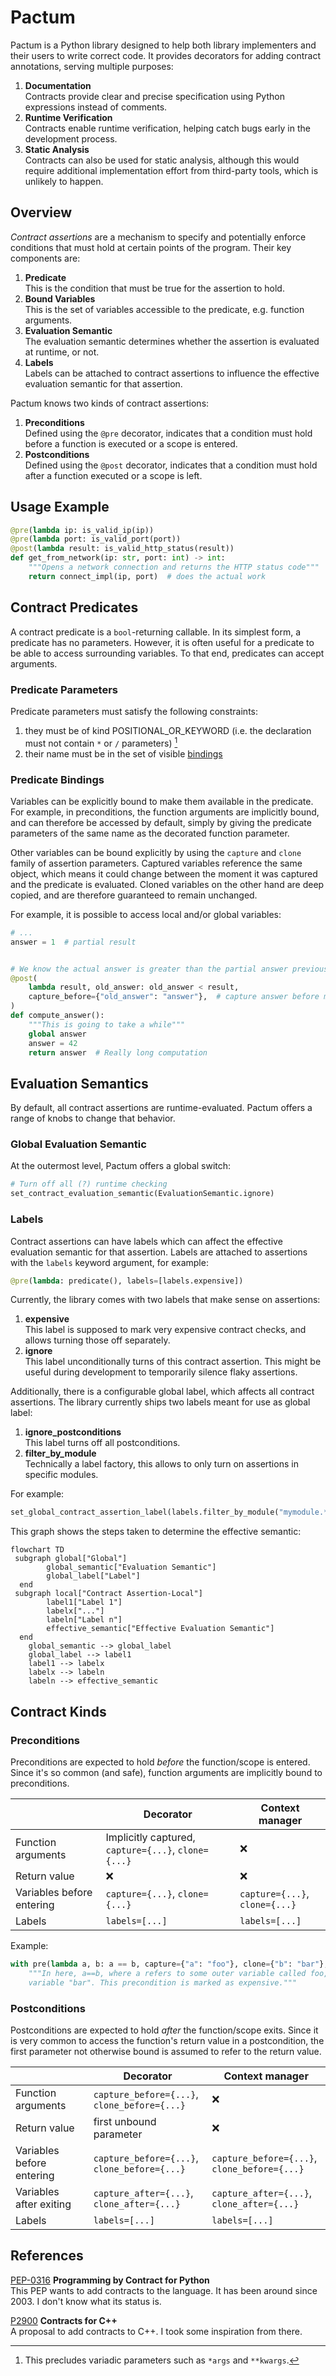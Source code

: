 # Pactum

Pactum is a Python library designed to help both library implementers and their users to write
correct code. It provides decorators for adding contract annotations, serving multiple purposes:

1. **Documentation**  
   Contracts provide clear and precise specification using Python expressions instead of
   comments.
2. **Runtime Verification**  
   Contracts enable runtime verification, helping catch bugs early in the development process.
3. **Static Analysis**  
   Contracts can also be used for static analysis, although this would require additional
   implementation effort from third-party tools, which is unlikely to happen.

## Overview

_Contract assertions_ are a mechanism to specify and potentially enforce conditions that must hold
at certain points of the program. Their key components are:

1. **Predicate**  
   This is the condition that must be true for the assertion to hold.
2. **Bound Variables**  
   This is the set of variables accessible to the predicate, e.g. function arguments.
3. **Evaluation Semantic**  
   The evaluation semantic determines whether the assertion is evaluated at runtime, or not.
4. **Labels**  
   Labels can be attached to contract assertions to influence the effective evaluation semantic for
   that assertion.

Pactum knows two kinds of contract assertions:
1. **Preconditions**  
   Defined using the `@pre` decorator, indicates that a condition must hold before a function is
   executed or a scope is entered.
2. **Postconditions**  
   Defined using the `@post` decorator, indicates that a condition must hold after a function executed
   or a scope is left.

## Usage Example

```python
@pre(lambda ip: is_valid_ip(ip))
@pre(lambda port: is_valid_port(port))
@post(lambda result: is_valid_http_status(result))
def get_from_network(ip: str, port: int) -> int:
    """Opens a network connection and returns the HTTP status code"""
    return connect_impl(ip, port)  # does the actual work
```

## Contract Predicates

A contract predicate is a `bool`-returning callable. In its simplest form, a predicate has no
parameters. However, it is often useful for a predicate to be able to access surrounding variables.
To that end, predicates can accept arguments.

### Predicate Parameters

Predicate parameters must satisfy the following constraints:

1. they must be of kind POSITIONAL_OR_KEYWORD (i.e. the declaration must not contain `*` or `/`
   parameters) [^1]
2. their name must be in the set of visible [bindings](#anchor-bindings)

[^1]: This precludes variadic parameters such as `*args` and `**kwargs`.

<a name="anchor-bindings"></a>

### Predicate Bindings

Variables can be explicitly bound to make them available in the predicate. For example, in
preconditions, the function arguments are implicitly bound, and can therefore be accessed by default,
simply by giving the predicate parameters of the same name as the decorated function parameter.

Other variables can be bound explicitly by using the `capture` and `clone` family of assertion
parameters. Captured variables reference the same object, which means it could change between the
moment it was captured and the predicate is evaluated. Cloned variables on the other hand are deep
copied, and are therefore guaranteed to remain unchanged.

For example, it is possible to access local and/or global variables:

```python
# ...
answer = 1  # partial result


# We know the actual answer is greater than the partial answer previously computed
@post(
    lambda result, old_answer: old_answer < result,
    capture_before={"old_answer": "answer"},  # capture answer before modification
)
def compute_answer():
    """This is going to take a while"""
    global answer
    answer = 42
    return answer  # Really long computation

```

## Evaluation Semantics

By default, all contract assertions are runtime-evaluated. Pactum offers a range of knobs to change
that behavior.


### Global Evaluation Semantic

At the outermost level, Pactum offers a global switch:

```python
# Turn off all (?) runtime checking
set_contract_evaluation_semantic(EvaluationSemantic.ignore)
```

### Labels

Contract assertions can have labels which can affect the effective evaluation semantic for that
assertion. Labels are attached to assertions with the `labels` keyword argument, for example:

```python
@pre(lambda: predicate(), labels=[labels.expensive])
```

Currently, the library comes with two labels that make sense on assertions:

1. **expensive**  
   This label is supposed to mark very expensive contract checks, and allows turning those off
   separately.
2. **ignore**  
   This label unconditionally turns of this contract assertion. This might be useful during
   development to temporarily silence flaky assertions.

Additionally, there is a configurable global label, which affects all contract assertions. The
library currently ships two labels meant for use as global label:

1. **ignore_postconditions**  
   This label turns off all postconditions.
2. **filter_by_module**  
   Technically a label factory, this allows to only turn on assertions in specific modules.

For example:

```python
set_global_contract_assertion_label(labels.filter_by_module("mymodule.*"))
```

This graph shows the steps taken to determine the effective semantic:

```mermaid
flowchart TD
 subgraph global["Global"]
        global_semantic["Evaluation Semantic"]
        global_label["Label"]
  end
 subgraph local["Contract Assertion-Local"]
        label1["Label 1"]
        labelx["..."]
        labeln["Label n"]
        effective_semantic["Effective Evaluation Semantic"]
  end
    global_semantic --> global_label
    global_label --> label1
    label1 --> labelx
    labelx --> labeln
    labeln --> effective_semantic
```

## Contract Kinds

### Preconditions

Preconditions are expected to hold _before_ the function/scope is entered. Since it's so common
(and safe), function arguments are implicitly bound to preconditions.

|                           | Decorator                                           | Context manager                |
|---------------------------|-----------------------------------------------------|--------------------------------|
| Function arguments        | Implicitly captured, `capture={...}`, `clone={...}` | ❌                              |
| Return value              | ❌                                                   | ❌                              |
| Variables before entering | `capture={...}`, `clone={...}`                      | `capture={...}`, `clone={...}` |
| Labels                    | `labels=[...]`                                      | `labels=[...]`                 |

Example:

```python
with pre(lambda a, b: a == b, capture={"a": "foo"}, clone={"b": "bar"}, labels=[labels.expensive]):
    """In here, a==b, where a refers to some outer variable called foo, and b is a deep copy of
    variable "bar". This precondition is marked as expensive."""
```

### Postconditions

Postconditions are expected to hold _after_ the function/scope exits. Since it is very common to
access the function's return value in a postcondition, the first parameter not otherwise bound is
assumed to refer to the return value.

|                           | Decorator                                    | Context manager                              |
|---------------------------|----------------------------------------------|----------------------------------------------|
| Function arguments        | `capture_before={...}`, `clone_before={...}` | ❌                                            |
| Return value              | first unbound parameter                      | ❌                                            |
| Variables before entering | `capture_before={...}`, `clone_before={...}` | `capture_before={...}`, `clone_before={...}` |
| Variables after exiting   | `capture_after={...}`, `clone_after={...}`   | `capture_after={...}`, `clone_after={...}`   |
| Labels                    | `labels=[...]`                               | `labels=[...]`                               |

## References

[PEP-0316](https://peps.python.org/pep-0316/) **Programming by Contract for Python**  
This PEP wants to add contracts to the language. It has been around since 2003. I don't know what
its status is.

[P2900](https://wg21.link/p2900) **Contracts for C++**  
A proposal to add contracts to C++. I took some inspiration from there.